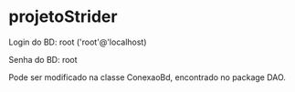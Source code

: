 # projetoStrider

Login do BD: root ('root'@'localhost)

Senha do BD: root

Pode ser modificado na classe ConexaoBd, encontrado no package DAO.
